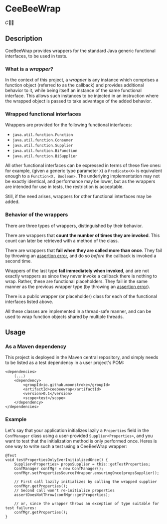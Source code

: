 # CeeBeeWrap

𝐶🐝🌯

## Description

CeeBeeWrap provides wrappers for the standard Java generic functional
interfaces, to be used in tests.

### What is a *wrapper*?

In the context of this project, a *wrapper* is any instance which comprises a
function object (referred to as the callback) and provides additional behavior
to it, while being itself an instance of the same functional interface. This
allows such instances to be injected in an instruction where the wrapped object
is passed to take advantage of the added behavior.

### Wrapped functional interfaces

Wrappers are provided for the following functional interfaces:

* `java.util.function.Function`
* `java.util.function.Consumer`
* `java.util.function.Supplier`
* `java.util.function.BiFunction`
* `java.util.function.BiSupplier`

All other functional interfaces can be expressed in terms of these five ones:
for example, (given a generic type parameter `X`) a `Predicate<X>` is
equivalent enough to a `Function<X, Boolean>`. The underlying implementation may
not be exactly identical, and performance may be lower, but as the wrappers are
intended for use in tests, the restriction is acceptable.

Still, if the need arises, wrappers for other functional interfaces may be added.

### Behavior of the wrappers

There are three types of wrappers, distinguished by their behavior.

There are wrappers that **count the number of times they are invoked**. This
count can later be retrieved with a method of the class.

There are wrappers that **fail when they are called more than once**. They fail
by throwing an [assertion error][1], and do so *before* the callback is invoked
a second time.

Wrappers of the last type **fail immediately when invoked**, and are not exactly
wrappers as since they never invoke a callback there is nothing to wrap. Rather,
these are functional placeholders. They fail in the same manner as the previous
wrapper type (by throwing an [assertion error][1]).

There is a public wrapper (or placeholder) class for each of the functional
interfaces listed above.

All these classes are implemented in a thread-safe manner, and can be used to
wrap function objects shared by multiple threads.

## Usage

### As a Maven dependency

This project is deployed in the Maven central repository, and simply needs to be
listed as a test dependency in a user project's POM:

    <dependencies>
    	(...)
    	<dependency>
    		<groupId>io.github.moonstroke</groupId>
    		<artifactId>ceebeewrap</artifactId>
    		<version>0.1</version>
    		<scope>test</scope>
    	</dependency>
    </dependencies>

### Example

Let's say that your application initializes lazily a `Properties` field in the
`ConfManager` class using a user-provided `Supplier<Properties>`, and you want
to test that the initialization method is only performed once. Heres is one way
to write such a test using a CeeBeeWrap wrapper:


    @Test
    void testPropertiesOnlyEverInitializedOnce() {
    	Supplier<Properties> propsSupplier = this::getTestProperties;
    	ConfManager confMgr = new ConfManager();
    	confMgr.setPropertiesSource(Wrapper.ensuringOnce(propsSupplier));
    	
    	// First call lazily initializes by calling the wrapped supplier
    	confMgr.getProperties();
    	// Second call won't re-initialize properties
    	assertDoesNotThrow(confMgr::getProperties);
    	
    	// or, since the wrapper throws an exception of type suitable for test failures:
    	confMgr.getProperties();
    }

[1]: https://docs.oracle.com/en/java/javase/11/docs/api/java.base/java/lang/AssertionError.html "Link to class AssertionError"
